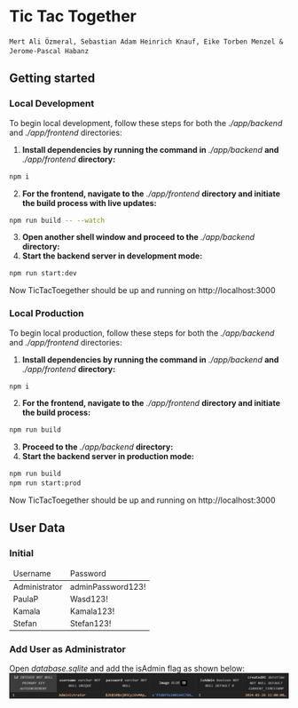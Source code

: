 # Tic Tac Together

`Mert Ali Özmeral, Sebastian Adam Heinrich Knauf, Eike Torben Menzel & Jerome-Pascal Habanz`

## Getting started

### Local Development

To begin local development, follow these steps for both the _./app/backend_ and _./app/frontend_ directories:

1. **Install dependencies by running the command in** _./app/backend_ **and** _./app/frontend_ **directory:**

```bash
npm i
```

2. **For the frontend, navigate to the** _./app/frontend_ **directory and initiate the build process with live updates:**

```bash
npm run build -- --watch
```

3. **Open another shell window and proceed to the** _./app/backend_ **directory:**
4. **Start the backend server in development mode:**

```bash
npm run start:dev
```

Now TicTacToegether should be up and running on http://localhost:3000

### Local Production

To begin local production, follow these steps for both the _./app/backend_ and _./app/frontend_ directories:

1. **Install dependencies by running the command in** _./app/backend_ **and** _./app/frontend_ **directory:**

```bash
npm i
```

2. **For the frontend, navigate to the** _./app/frontend_ **directory and initiate the build process:**

```bash
npm run build
```

3. **Proceed to the** _./app/backend_ **directory:**
4. **Start the backend server in production mode:**

```bash
npm run build
npm run start:prod
```

Now TicTacToegether should be up and running on http://localhost:3000

## User Data

### Initial
<table>
    <thead>
        <tr>
            <td>Username</td>
            <td>Password</td>
        </tr>
    </thead>
    <tbody>
        <tr>
            <td>Administrator</td>
            <td>adminPassword123!</td>
        </tr>
        <tr>
            <td>PaulaP</td>
            <td>Wasd123!</td>
        </tr>
        <tr>
            <td>Kamala</td>
            <td>Kamala123!</td>
        </tr>
        <tr>
            <td>Stefan</td>
            <td>Stefan123!</td>
        </tr>
    </tbody>
</table>

### Add User as Administrator
Open _database.sqlite_ and add the isAdmin flag as shown below:
![alt text](assets/image.png)